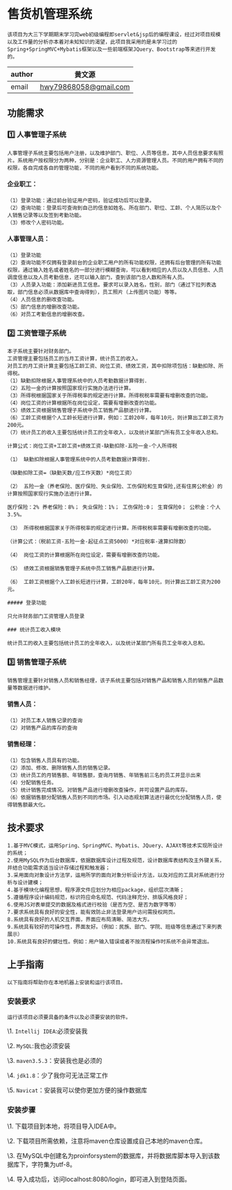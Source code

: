 # 售货机管理系统

	该项目为大三下学期期末学习完web初级编程即servlet&jsp后的编程课设，经过对项目规模以及工作量的分析亦本着对未知知识的渴望，此项目我采用的是未学习过的Spring+SpringMVC+Mybatis框架以及一些前端框架JQuery、Bootstrap等来进行开发的。


|    author  |   黄文源  
| ---- | ---- |
|    email  | hwy79868058@gmail.com|



## 功能需求
	
### :one: 人事管理子系统
	人事管理子系统主要包括用户注册，以及维护部门、职位、人员等信息，其中人员信息要求有照片。系统用户按权限分为两种，分别是：企业职工、人力资源管理人员。不同的用户拥有不同的权限，各自完成各自的管理功能，不同的用户看到不同的系统功能。

#### 企业职工：
	（1）登录功能：通过前台验证用户密码，验证成功后可以登录。
	（2）查询功能：登录后可查询到自己的信息如姓名、所在部门、职位、工龄、个人简历以及个人销售记录等以及签到考勤功能。
	（3）修改个人密码功能。

#### 人事管理人员：
	（1）登录功能
	（2）查询功能不仅拥有登录前台的企业职工用户的所有功能权限，还拥有后台管理的所有功能权限，通过输入姓名或者姓名的一部分进行模糊查询，可以看到相应的人员以及人员信息、人员调度信息以及人员考勤信息，还可以输入部门，查到该部门总人数和所有人员。
	（3）人员录入功能：添加新进员工信息。要求可以录入姓名，性别，部门（通过下拉列表选取，部门信息必须从数据库中查询得到），员工照片（上传图片功能）等等。
	（4）人员信息的删改查功能。
	（5）部门信息的增删改查功能。
	（6）对员工考勤信息的增删改查。

### :two: 工资管理子系统
	本子系统主要针对财务部门。
	工资管理主要包括员工的当月工资计算，统计员工的收入。
	对员工的月工资计算主要包括工龄工资、岗位工资、绩效工资，其中扣除项包括：缺勤扣除、所得税。
	（1）缺勤扣除根据人事管理系统中的人员考勤数据计算得到.
	（2）五险一金的计算按照国家现行实施办法进行计算。
	（3）所得税根据国家关于所得税率的规定进行计算。所得税税率需要有增删改查的功能。
	（4）岗位工资的计算根据所在岗位设定，需要有增删改查的功能。
	（5）绩效工资根据销售管理子系统中员工销售产品额进行计算。
	（6）工龄工资根据个人工龄长短进行计算，例如：工龄20年，每年10元，则计算出工龄工资为200元。
	（7）统计员工的收入主要包括统计员工的全年收入，以及统计某部门所有员工全年收入总和。
	
	计算公式：岗位工资+工龄工资+绩效工资-缺勤扣除-五险一金-个人所得税

	（1） 缺勤扣除根据人事管理系统中的人员考勤数据计算得到.

	（缺勤扣除工资=（缺勤天数/应工作天数）*岗位工资）

	（2） 五险一金（养老保险、医疗保险、失业保险、工伤保险和生育保险,还有住房公积金）的计算按照国家现行实施办法进行计算。

	医疗保险：2% 养老保险：8%； 失业保险：1%； 工伤保险:0； 生育保险0； 公积金：个人3.5%。 

	（3） 所得税根据国家关于所得税率的规定进行计算。所得税税率需要有增删改查的功能。

	（计算公式：（税前工资-五险一金-起征点工资5000）*对应税率-速算扣除数）

	（4） 岗位工资的计算根据所在岗位设定，需要有增删改查的功能。

	（5） 绩效工资根据销售管理子系统中员工销售产品额进行计算。

	（6） 工龄工资根据个人工龄长短进行计算，工龄20年，每年10元，则计算出工龄工资为200元。

	##### 登录功能

	只允许财务部门工资管理人员登录

	### 统计员工收入模块

	统计员工的收入主要包括统计员工的全年收入，以及统计某部门所有员工全年收入总和。
	
### :three: 销售管理子系统
	
	销售管理主要针对销售人员和销售经理，该子系统主要包括对销售产品和销售人员的销售产品数量等数据进行维护。
	
#### 销售人员：
	（1）对员工本人销售记录的查询
	（2）对销售产品的库存的查询
	
#### 销售经理：
	（1）包含销售人员具有的功能。
	（2）添加、修改、删除销售人员的销售记录。
	（3）统计员工的月销售额、年销售额，查询月销售、年销售前三名的员工并显示出来
	（4）分配销售任务。
	（5）统计销售完成情况。对销售产品进行增删改查操作，并可设置产品的库存。
	（6）依据销售额分配销售人员到不同的市场。引入动态规划算法进行最优化分配销售人员，使得销售额最大化。

## 技术要求
	1.基于MVC模式，运用Spring、SpringMVC、Mybatis、JQuery、AJAXt等技术实现所设计的系统；
	2.使用MySQL作为后台数据库，依据数据库设计过程及规范，设计数据库表结构及主外键关系，并结合功能需求适当设计存储过程和触发器；
	3.采用面向对象设计方法学，运用所学的面向对象分析设计方法，以及对应的工具对系统进行分析与设计建模；
	4.基于模块化编程思想，程序源文件应划分为相应package，组织层次清晰；
	5.遵循程序设计编码规范，标识符应命名规范、代码注释充分、排版风格良好；
	6.使用JS对表单提交的数据及格式进行校验（是否为空、是否为数字等等）
	7.要求系统具有良好的安全性，能有效防止非法登录用户访问需授权网页。
	8.系统具有良好的人机交互界面，界面应布局清晰、简洁大方。
	9.系统具有较好的可操作性，界面友好。（例如：民族、部门、学院、班级等信息通过下来列表展示）
	10.系统具有良好的健壮性。例如：用户输入错误或者不按流程操作时系统不会异常退出。

## 上手指南

	以下指南将帮助你在本地机器上安装和运行该项目。
	
### 安装要求

	运行该项目必须要具备的条件以及必须要安装的软件。

\1.   `Intellij IDEA`:必须安装我

\2.   `MySQL`:我也必须安装

\3.   `maven3.5.3`：安装我也是必须的

\4.  `jdk1.8`：少了我你可无法正常工作

\5.  `Navicat`：安装我可以使你更加方便的操作数据库

### 安装步骤


\1.  下载项目到本地，将项目导入IDEA中。

\2.  下载项目所需依赖，注意将maven仓库设置成自己本地的maven仓库。

\3.  在MySQL中创建名为proinforsystem的数据库，并将数据库脚本导入到该数据库下，字符集为utf-8。

\4. 导入成功后，访问localhost:8080/login，即可进入到登陆页面。



